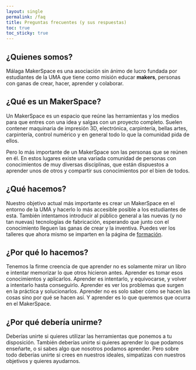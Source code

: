 ```yaml
---
layout: single
permalink: /faq
title: Preguntas frecuentes (y sus respuestas)
toc: true
toc_sticky: true
---
```

## ¿Quienes somos?

Málaga MakerSpace es una asociación sin ánimo de lucro fundada por estudiantes
de la UMA que tiene como misión educar **makers**, personas con ganas de crear, hacer, aprender y colaborar.

## ¿Qué es un MakerSpace?

Un MakerSpace es un espacio que reúne las herramientas y los medios para que entres con una idea y salgas con un proyecto completo. Suelen contener maquinaria de impresión 3D, electrónica, carpintería, bellas artes, carpintería, control numérico y en general todo lo que la comunidad pida de ellos.

Pero lo más importante de un MakerSpace son las personas que se reúnen en él. En estos lugares existe una variada comunidad de personas con conocimientos de muy diversas disciplinas, que están dispuestos a aprender unos de otros y compartir sus conocimientos por el bien de todos.

## ¿Qué hacemos?

Nuestro objetivo actual más importante es crear un MakerSpace en el entorno de la UMA y hacerlo lo más accesible posible a los estudiantes de esta. También intentamos introducir al público general a las nuevas (y no tan nuevas) tecnologías de fabricación, esperando que junto con el conocimiento lleguen las ganas de crear y la inventiva. Puedes ver los talleres que ahora mismo se imparten en la página de [formación](/formacion/fdm-basico).

## ¿Por qué lo hacemos?

Tenemos la firme creencia de que aprender no es solamente mirar un libro e intentar memorizar lo que otros hicieron antes. Aprender es tomar esos conocimientos y aplicarlos. Aprender es intentarlo, y equivocarse, y volver a intentarlo hasta conseguirlo. Aprender es ver los problemas que surgen en la práctica y solucionarlos. Aprender no es solo saber cómo se hacen las cosas sino por qué se hacen así. Y aprender es lo que queremos que ocurra en el MakerSpace.

## ¿Por qué debería unirme?

Deberías unirte si quieres utilizar las herramientas que ponemos a tu disposición. También deberías unirte si quieres aprender lo que podamos enseñarte, o si sabes algo que nosotros podamos aprender. Pero sobre todo deberías unirte si crees en nuestros ideales, simpatizas con nuestros objetivos y quieres ayudarnos.
